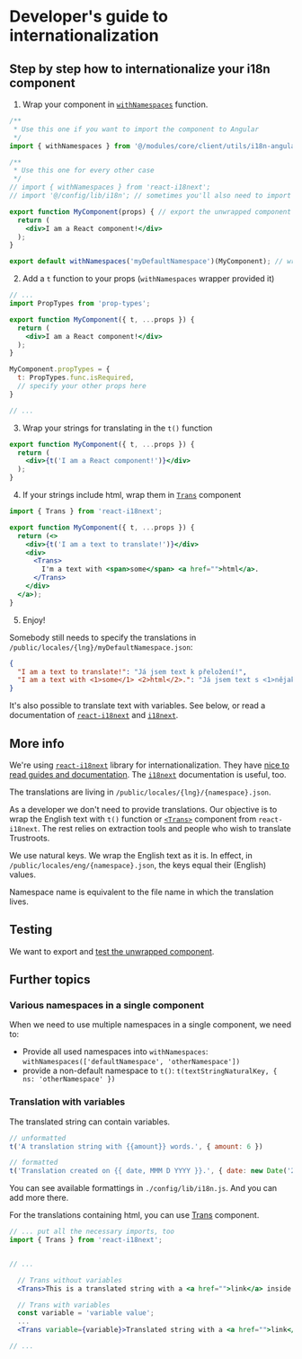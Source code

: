 # Developer's guide to internationalization

## Step by step how to internationalize your i18n component

1. Wrap your component in [`withNamespaces`](https://react.i18next.com/components/withnamespaces) function.

```jsx
/**
 * Use this one if you want to import the component to Angular
 */
import { withNamespaces } from '@/modules/core/client/utils/i18n-angular-load';

/**
 * Use this one for every other case
 */
// import { withNamespaces } from 'react-i18next';
// import '@/config/lib/i18n'; // sometimes you'll also need to import i18n config

export function MyComponent(props) { // export the unwrapped component if you want to test it
  return (
    <div>I am a React component!</div>
  );
}

export default withNamespaces('myDefaultNamespace')(MyComponent); // wrap the component and export it (default export)
```

2. Add a `t` function to your props (`withNamespaces` wrapper provided it)
```jsx
// ...
import PropTypes from 'prop-types';

export function MyComponent({ t, ...props }) {
  return (
    <div>I am a React component!</div>
  );
}

MyComponent.propTypes = {
  t: PropTypes.func.isRequired,
  // specify your other props here
}

// ...
```

3. Wrap your strings for translating in the `t()` function
```jsx
export function MyComponent({ t, ...props }) {
  return (
    <div>{t('I am a React component!')}</div>
  );
}
```

4. If your strings include html, wrap them in [`Trans`](https://react.i18next.com/components/trans-component) component
```jsx
import { Trans } from 'react-i18next';

export function MyComponent({ t, ...props }) {
  return (<>
    <div>{t('I am a text to translate!')}</div>
    <div>
      <Trans>
        I'm a text with <span>some</span> <a href="">html</a>.
      </Trans>
    </div>
  </a>);
}
```

5. Enjoy!

Somebody still needs to specify the translations in `/public/locales/{lng}/myDefaultNamespace.json`:
```json
{
  "I am a text to translate!": "Já jsem text k přeložení!",
  "I am a text with <1>some</1> <2>html</2>.": "Já jsem text s <1>nějakým</1> <2>html</2>."
}
```

It's also possible to translate text with variables. See below, or read a documentation of [`react-i18next`](https://react.i18next.com) and [`i18next`](https://www.i18next.com).



## More info

We're using [`react-i18next`](https://react.i18next.com/) library for internationalization. They have [nice to read guides and documentation](https://react.i18next.com/guides/quick-start). The [`i18next`](https://www.i18next.com/) documentation is useful, too.

The translations are living in `/public/locales/{lng}/{namespace}.json`.

As a developer we don't need to provide translations. Our objective is to wrap the English text with `t()` function or [`<Trans>`](https://react.i18next.com/components/trans-component) component from `react-i18next`. The rest relies on extraction tools and people who wish to translate Trustroots.

We use natural keys. We wrap the English text as it is. In effect, in `/public/locales/eng/{namespace}.json`, the keys equal their (English) values.

Namespace name is equivalent to the file name in which the translation lives.

## Testing

We want to export and [test the unwrapped component](https://react.i18next.com/misc/testing).

## Further topics

### Various namespaces in a single component

When we need to use multiple namespaces in a single component, we need to:
- Provide all used namespaces into `withNamespaces`: `withNamespaces(['defaultNamespace', 'otherNamespace'])`
- provide a non-default namespace to `t()`: `t(textStringNaturalKey, { ns: 'otherNamespace' })`

### Translation with variables

The translated string can contain variables.

```jsx
// unformatted
t('A translation string with {{amount}} words.', { amount: 6 })

// formatted
t('Translation created on {{ date, MMM D YYYY }}.', { date: new Date('2018-12-25') });
```

You can see available formattings in `./config/lib/i18n.js`. And you can add more there.

For the translations containing html, you can use [Trans](https://react.i18next.com/components/trans-component) component.

```jsx
// ... put all the necessary imports, too
import { Trans } from 'react-i18next';


// ...

  // Trans without variables
  <Trans>This is a translated string with a <a href="">link</a> inside.</Trans>

  // Trans with variables
  const variable = 'variable value';
  ...
  <Trans variable={variable}>Translated string with a <a href="">link</a> and {{ variable }}</Trans>

// ...
```
